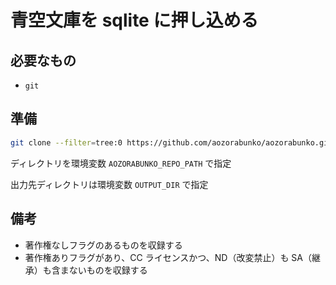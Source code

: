 # 青空文庫を sqlite に押し込める

## 必要なもの

- `git`

## 準備

```sh
git clone --filter=tree:0 https://github.com/aozorabunko/aozorabunko.git
```

ディレクトリを環境変数 `AOZORABUNKO_REPO_PATH` で指定

出力先ディレクトリは環境変数 `OUTPUT_DIR` で指定

## 備考

- 著作権なしフラグのあるものを収録する
- 著作権ありフラグがあり、CC ライセンスかつ、ND（改変禁止）も SA（継承）も含まないものを収録する
